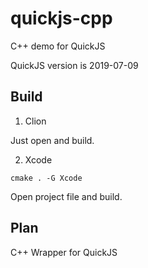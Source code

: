 # quickjs-cpp

C++ demo for QuickJS

QuickJS version is 2019-07-09


## Build

1. Clion

Just open and build.

2. Xcode

```
cmake . -G Xcode
```

Open project file and build.

## Plan

C++ Wrapper for QuickJS
